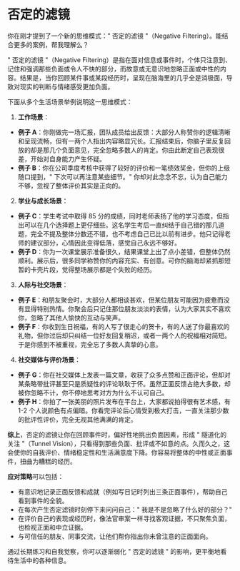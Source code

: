 # 否定的滤镜

你在刚才提到了一个新的思维模式：" 否定的滤镜 "（Negative Filtering）。能结合更多的案例，帮我理解么？

" 否定的滤镜 "（Negative Filtering）是指在面对信息或事件时，个体只注意到、记住和强调那些负面或令人不快的部分，而故意或无意识地忽略正面或中性的内容。结果是，当你回顾某件事或某段经历时，呈现在脑海里的几乎全是消极面，导致对现实的判断与情绪感受更加负面。

下面从多个生活场景举例说明这一思维模式：

1. **工作场景**：

- **例子 A**：你刚做完一场汇报，团队成员给出反馈：大部分人称赞你的逻辑清晰和呈现流畅，但有一两个人指出内容略显冗长。汇报结束后，你脑子里反复回放的却是那几个负面意见，完全忽略多数人的肯定。你由此断定自己表现很差，开始对自身能力产生怀疑。
- **例子 B**：你在公司季度考核中获得了较好的评价和一笔绩效奖金，但你的上级随口提到，" 下次可以再注意某些细节。" 你却对此念念不忘，认为自己能力不够，忽视了整体评价其实是正向的。

2. **学业与成长场景**：

- **例子 C**：学生考试中取得 85 分的成绩，同时老师表扬了他的学习态度，但指出可以在几个选择题上更仔细些。这名学生考后一直纠结于自己错的那几道题，完全不提及整体分数还不错，也不考虑自己已比以前有进步。他只记得老师的建议部分，心情因此变得低落，感觉自己永远不够好。
- **例子 D**：你为一次课堂展示准备很久，结果课堂上出了点小差错，但整体仍然顺利。展示后，很多同学称赞你的内容充实、有创意。可你的脑海却紧抓那短暂的卡壳片段，觉得整场展示都是个失败的经历。

3. **人际与社交场景**：

- **例子 E**：和朋友聚会时，大部分人都相谈甚欢，但某位朋友可能因为疲惫而没有显得特别热情。你聚会后只记住那位朋友淡淡的表情，认为大家其实不喜欢你，忽略了其他人愉快的互动与笑声。
- **例子 F**：你收到生日祝福，有的人写了很走心的贺卡，有的人送了你最喜欢的礼物，但你过后却只纠结一位好友回复稍迟，或者一两个人的祝福相对简短。于是你感到不被重视，完全忘了多数人真挚的心意。

4. **社交媒体与评价场景**：

- **例子 G**：你在社交媒体上发表一篇文章，收获了众多点赞和正面评论，但却对某条略带批评甚至只是质疑性的评论耿耿于怀。虽然正面反馈占绝大多数，却被你忽略不计，你不停地思考对方为什么不认可自己。
- **例子 H**：你拍了一张美丽的照片发布在平台上，大家都说拍得很有艺术感，有 1-2 个人说颜色有点偏暗。你看完评论后心情受到极大打击，一直关注那少数的批评性评价，完全无视其他满满的肯定。

**综上**，否定的滤镜让你在回顾事件时，偏好性地挑出负面因素，形成 " 隧道化的关注 "（Tunnel Vision），只看得到那些负面、批评或不如意的点。久而久之，这会使你的自我评价、情绪稳定性和生活满意度下降。你容易将整体的中性或正面事件，扭曲为糟糕的经历。

**应对策略**可以包括：

- 有意识地记录正面反馈和成就（例如写日记时列出三条正面事件），帮助自己看到事件的全貌。
- 在每次产生否定滤镜时刻停下来问问自己：" 我是不是忽略了什么好的部分？"
- 在评价自己的表现或经历时，像法官审案一样寻找客观证据，不只聚焦负面，也检视正面和中立证据。
- 与可信任的朋友、同事交流，让他们帮你指出你未曾注意的正面面向。

通过长期练习和自我觉察，你可以逐渐弱化 " 否定的滤镜 " 的影响，更平衡地看待生活中的各种信息。
